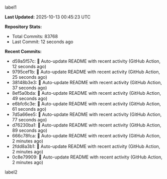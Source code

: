 
label1 
<!-- ACTIVITY_START -->
**Last Updated:** 2025-10-13 00:45:23 UTC

**Repository Stats:**
- Total Commits: 83768
- Last Commit: 12 seconds ago

**Recent Commits:**
- d59a5f57c: 🤖 Auto-update README with recent activity (GitHub Action, 12 seconds ago)
- 9795cef1b: 🤖 Auto-update README with recent activity (GitHub Action, 25 seconds ago)
- 38148b3e3: 🤖 Auto-update README with recent activity (GitHub Action, 37 seconds ago)
- 8ef5a0bda: 🤖 Auto-update README with recent activity (GitHub Action, 49 seconds ago)
- e6bfc6c3e: 🤖 Auto-update README with recent activity (GitHub Action, 61 seconds ago)
- 7d5a66ee5: 🤖 Auto-update README with recent activity (GitHub Action, 77 seconds ago)
- d76230ba1: 🤖 Auto-update README with recent activity (GitHub Action, 89 seconds ago)
- 666c78fca: 🤖 Auto-update README with recent activity (GitHub Action, 2 minutes ago)
- 2fdd8a3b1: 🤖 Auto-update README with recent activity (GitHub Action, 2 minutes ago)
- 0c8e79909: 🤖 Auto-update README with recent activity (GitHub Action, 2 minutes ago)
<!-- ACTIVITY_END -->

label2
